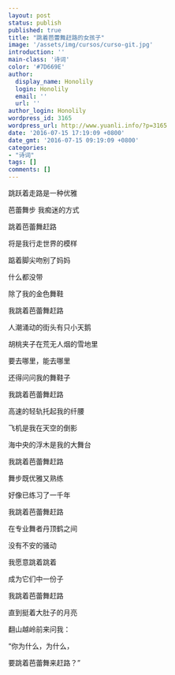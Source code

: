 ```yaml
---
layout: post
status: publish
published: true
title: "跳着芭蕾舞赶路的女孩子"
image: '/assets/img/cursos/curso-git.jpg'
introduction: ''
main-class: '诗词'
color: '#7D669E'
author:
  display_name: Honolily
  login: Honolily
  email: ''
  url: ''
author_login: Honolily
wordpress_id: 3165
wordpress_url: http://www.yuanli.info/?p=3165
date: '2016-07-15 17:19:09 +0800'
date_gmt: '2016-07-15 09:19:09 +0800'
categories:
- "诗词"
tags: []
comments: []
---
```

跳跃着走路是一种优雅

芭蕾舞步 我痴迷的方式

跳着芭蕾舞赶路

将是我行走世界的模样

踮着脚尖吻别了妈妈

什么都没带

除了我的金色舞鞋

我跳着芭蕾舞赶路

人潮涌动的街头有只小天鹅

胡桃夹子在荒无人烟的雪地里

要去哪里，能去哪里

还得问问我的舞鞋子

我跳着芭蕾舞赶路

高速的轻轨托起我的纤腰

飞机是我在天空的倒影

海中央的浮木是我的大舞台

我跳着芭蕾舞赶路

舞步既优雅又熟练

好像已练习了一千年

我跳着芭蕾舞赶路

在专业舞者丹顶鹤之间

没有不安的骚动

我愿意跳着跳着

成为它们中一份子

我跳着芭蕾舞赶路

直到挺着大肚子的月亮

翻山越岭前来问我：

&ldquo;你为什么，为什么，

要跳着芭蕾舞来赶路？&rdquo;
